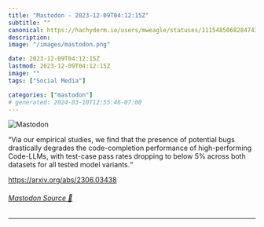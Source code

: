 ```yaml
---
title: "Mastodon - 2023-12-09T04:12:15Z"
subtitle: ""
canonical: https://hachyderm.io/users/mweagle/statuses/111548506828474357
description:
image: "/images/mastodon.png"

date: 2023-12-09T04:12:15Z
lastmod: 2023-12-09T04:12:15Z
image: ""
tags: ["Social Media"]

categories: ["mastodon"]
# generated: 2024-03-10T12:55:46-07:00
---
```

![Mastodon](/images/mastodon.png)

<p>“Via our empirical studies, we find that the presence of potential bugs drastically degrades the code-completion performance of high-performing Code-LLMs, with test-case pass rates dropping to below 5% across both datasets for all tested model variants.“</p><p><a href="https://arxiv.org/abs/2306.03438" target="_blank" rel="nofollow noopener noreferrer" translate="no"><span class="invisible">https://</span><span class="">arxiv.org/abs/2306.03438</span><span class="invisible"></span></a></p>


###### [Mastodon Source 🐘](https://hachyderm.io/@mweagle/111548506828474357)

___
